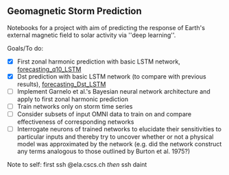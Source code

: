 ## Geomagnetic Storm Prediction

Notebooks for a project with aim of predicting the response of Earth's external magnetic field to solar activity via ''deep learning''.

Goals/To do:

-   [x] First zonal harmonic prediction with basic LSTM network,  [forecasting_q10_LSTM](forecasting_q10_LSTM.ipynb)
-   [x] Dst prediction with basic LSTM network (to compare with previous results), [forecasting_Dst_LSTM](forecasting_Dst_LSTM.ipynb)
-   [ ] Implement Garnelo et al.'s Bayesian neural network architecture and apply to first zonal harmonic prediction
-   [ ] Train networks only on storm time series
-   [ ] Consider subsets of input OMNI data to train on and compare effectiveness of corresponding networks
-   [ ] Interrogate neurons of trained networks to elucidate their sensitivities to particular inputs and thereby try to uncover whether or not a physical model was approximated by the network (e.g. did the network construct any terms analogous to those outlined by Burton et al. 1975?)

Note to self: first ssh @ela.cscs.ch *then* ssh daint
